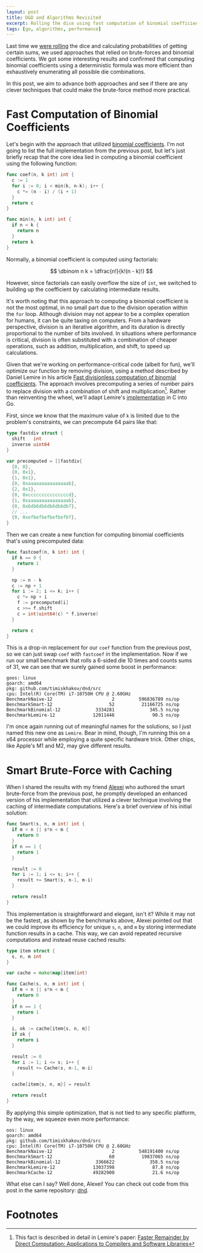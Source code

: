 ```yaml
---
layout: post
title: D&D and Algorithms Revisited
excerpt: Rolling the dice using fast computation of binomial coefficients and caching
tags: [go, algorithms, performance]
---
```


Last time we [were rolling](dnd-and-algorithms) the dice and calculating probabilities of getting certain sums, we used approaches that relied on brute-forces and binomial coefficients. We got some interesting results and confirmed that computing binomial coefficients using a deterministic formula was more efficient than exhaustively enumerating all possible die combinations.

In this post, we aim to advance both approaches and see if there are any clever techniques that could make the brute-force method more practical.

# Fast Computation of Binomial Coefficients

Let's begin with the approach that utilized [binomial coefficients](https://en.wikipedia.org/wiki/Binomial_coefficient). I'm not going to list the full implementation from the previous post, but let's just briefly recap that the core idea lied in computing a binomial coefficient using the following function:

```go
func coef(n, k int) int {
  c := 1
  for i := 0; i < min(k, n-k); i++ {
    c *= (n - i) / (i + 1)
  }
  return c
}

func min(n, k int) int {
  if n < k {
    return n
  }
  return k
}
```

Normally, a binomial coefficient is computed using factorials:

$$ \dbinom n k = \dfrac{n!}{k!(n - k)!} $$

However, since factorials can easily overflow the size of `int`, we switched to building up the coefficient by calculating intermediate results.

It's worth noting that this approach to computing a binomial coefficient is not the most optimal, in no small part due to the division operation within the `for` loop. Although division may not appear to be a complex operation for humans, it can be quite taxing on computers. From a hardware perspective, division is an iterative algorithm, and its duration is directly proportional to the number of bits involved. In situations where performance is critical, division is often substituted with a combination of cheaper operations, such as addition, multiplication, and shift, to speed up calculations.

Given that we're working on performance-critical code (albeit for fun), we'll optimize our function by removing division, using a method described by Daniel Lemire in his article [Fast divisionless computation of binomial coefficients](https://lemire.me/blog/2020/02/26/fast-divisionless-computation-of-binomial-coefficients/). The approach involves precomputing a series of number pairs to replace division with a combination of shift and multiplication[^1]. Rather than reinventing the wheel, we'll adapt Lemire's [implementation](https://github.com/lemire/Code-used-on-Daniel-Lemire-s-blog/blob/master/2020/02/26/binom.c) in C into Go.

First, since we know that the maximum value of `k` is limited due to the problem's constraints, we can precompute 64 pairs like that:

```go
type fastdiv struct {
  shift   int
  inverse uint64
}

var precomputed = []fastdiv{
  {0, 0},
  {0, 0x1},
  {1, 0x1},
  {0, 0xaaaaaaaaaaaaaaab},
  {2, 0x1},
  {0, 0xcccccccccccccccd},
  {1, 0xaaaaaaaaaaaaaaab},
  {0, 0x6db6db6db6db6db7},
  // ...
  {0, 0xefbefbefbefbefbf},
}
```

Then we can create a new function for computing binomial coefficients that's using precomputed data:

```go
func fastcoef(n, k int) int {
  if k == 0 {
    return 1
  }

  np := n - k
  c := np + 1
  for i := 2; i <= k; i++ {
    c *= np + i
    f := precomputed[i]
    c >>= f.shift
    c = int(uint64(c) * f.inverse)
  }

  return c
}
```

This is a drop-in replacement for our `coef` function from the previous post, so we can just swap `coef` with `fastcoef` in the implementation. Now if we run our small benchmark that rolls a 6-sided die 10 times and counts sums of 31, we can see that we surely gained some boost in performance:

```
goos: linux
goarch: amd64
pkg: github.com/timiskhakov/dnd/src
cpu: Intel(R) Core(TM) i7-10750H CPU @ 2.60GHz
BenchmarkNaive-12                      2         596836789 ns/op
BenchmarkSmart-12                     52          21166725 ns/op
BenchmarkBinomial-12             3334281             345.5 ns/op
BenchmarkLemire-12              12011446              90.5 ns/op
```

I'm once again running out of meaningful names for the solutions, so I just named this new one as `Lemire`. Bear in mind, though, I'm running this on a x64 processor while employing a quite specific hardware trick. Other chips, like Apple's M1 and M2, may give different results.

# Smart Brute-Force with Caching

When I shared the results with my friend [Alexei](https://github.com/alexeimatrosov) who authored the smart brute-force from the previous post, he promptly developed an enhanced version of his implementation that utilized a clever technique involving the caching of intermediate computations. Here's a brief overview of his initial solution:

```go
func Smart(s, n, m int) int {
  if m < n || s*n < m {
    return 0
  }
  if n == 1 {
    return 1
  }

  result := 0
  for i := 1; i <= s; i++ {
    result += Smart(s, n-1, m-i)
  }

  return result
}
```

This implementation is straightforward and elegant, isn't it? While it may not be the fastest, as shown by the benchmarks above, Alexei pointed out that we could improve its efficiency for unique `s`, `n`, and `m` by storing intermediate function results in a cache. This way, we can avoid repeated recursive computations and instead reuse cached results:

```go
type item struct {
  s, n, m int
}

var cache = make(map[item]int)

func Cache(s, n, m int) int {
  if m < n || s*n < m {
    return 0
  }
  if n == 1 {
    return 1
  }

  i, ok := cache[item{s, n, m}]
  if ok {
    return i
  }

  result := 0
  for i := 1; i <= s; i++ {
    result += Cache(s, n-1, m-i)
  }

  cache[item{s, n, m}] = result

  return result
}
```

By applying this simple optimization, that is not tied to any specific platform, by the way, we squeeze even more performance:

```
oos: linux
goarch: amd64
pkg: github.com/timiskhakov/dnd/src
cpu: Intel(R) Core(TM) i7-10750H CPU @ 2.60GHz
BenchmarkNaive-12                      2         548191400 ns/op
BenchmarkSmart-12                     60          19837065 ns/op
BenchmarkBinomial-12             3366622             358.5 ns/op
BenchmarkLemire-12              13037398              87.8 ns/op
BenchmarkCache-12               49282900              21.6 ns/op
```

What else can I say? Well done, Alexei! You can check out code from this post in the same repository: [dnd](http://github.com/timiskhakov/dnd).

# Footnotes

[^1]: This fact is described in detail in Lemire's paper: [Faster Remainder by Direct Computation: Applications to Compilers and Software Libraries](https://arxiv.org/abs/1902.01961)